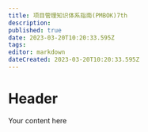 ```yaml
---
title: 项目管理知识体系指南(PMBOK)7th
description: 
published: true
date: 2023-03-20T10:20:33.595Z
tags: 
editor: markdown
dateCreated: 2023-03-20T10:20:33.595Z
---
```


# Header
Your content here